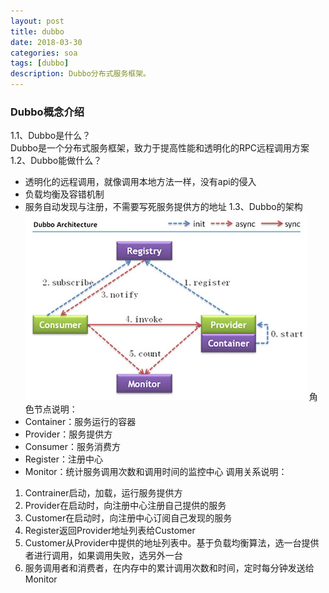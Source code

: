 ```yaml
---
layout: post
title: dubbo
date: 2018-03-30
categories: soa
tags: [dubbo]
description: Dubbo分布式服务框架。
---
```


### Dubbo概念介绍
1.1、Dubbo是什么？<br/> 
Dubbo是一个分布式服务框架，致力于提高性能和透明化的RPC远程调用方案<br/>
1.2、Dubbo能做什么？<br/>
- 透明化的远程调用，就像调用本地方法一样，没有api的侵入
- 负载均衡及容错机制
- 服务自动发现与注册，不需要写死服务提供方的地址
1.3、Dubbo的架构<br/>
![dubbo架构图](/images/dubbo.png)
角色节点说明：<br/>
- Container：服务运行的容器
- Provider：服务提供方
- Consumer：服务消费方
- Register：注册中心
- Monitor：统计服务调用次数和调用时间的监控中心
调用关系说明：<br/>
1. Contrainer启动，加载，运行服务提供方
2. Provider在启动时，向注册中心注册自己提供的服务
3. Customer在启动时，向注册中心订阅自己发现的服务
4. Register返回Provider地址列表给Customer
5. Customer从Provider中提供的地址列表中。基于负载均衡算法，选一台提供者进行调用，如果调用失败，选另外一台
6. 服务调用者和消费者，在内存中的累计调用次数和时间，定时每分钟发送给Monitor





